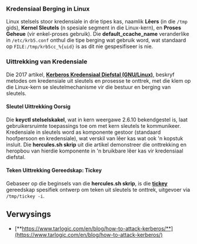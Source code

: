 ### Kredensiaal Berging in Linux
Linux stelsels stoor kredensiale in drie tipes kas, naamlik **Lêers** (in die `/tmp` gids), **Kernel Sleutels** (n spesiale segment in die Linux-kern), en **Proses Geheue** (vir enkel-proses gebruik). Die **default\_ccache\_name** veranderlike in `/etc/krb5.conf` onthul die tipe berging wat gebruik word, wat standaard op `FILE:/tmp/krb5cc_%{uid}` is as dit nie gespesifiseer is nie.

### Uittrekking van Kredensiale
Die 2017 artikel, [**Kerberos Kredensiaal Diefstal (GNU/Linux)**](https://www.delaat.net/rp/2016-2017/p97/report.pdf), beskryf metodes om kredensiale uit sleutels en prosesse te onttrek, met die klem op die Linux-kern se sleutelmechanisme vir die bestuur en berging van sleutels.

#### Sleutel Uittrekking Oorsig
Die **keyctl stelselskakel**, wat in kern weergawe 2.6.10 bekendgestel is, laat gebruikersruimte toepassings toe om met kern sleutels te kommunikeer. Kredensiale in sleutels word as komponente gestoor (standaard hoofpersoon en kredensiale), wat verskil van lêer kas wat ook 'n kopstuk insluit. Die **hercules.sh skrip** uit die artikel demonstreer die onttrekking en heropbou van hierdie komponente in 'n bruikbare lêer kas vir kredensiaal diefstal.

#### Teken Uittrekking Gereedskap: Tickey
Gebaseer op die beginsels van die **hercules.sh skrip**, is die [**tickey**](https://github.com/TarlogicSecurity/tickey) gereedskap spesifiek ontwerp om teken uit sleutels te onttrek, uitgevoer via `/tmp/tickey -i`.

## Verwysings
* [**https://www.tarlogic.com/en/blog/how-to-attack-kerberos/**](https://www.tarlogic.com/en/blog/how-to-attack-kerberos/)
